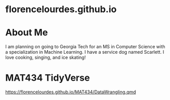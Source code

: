 # florencelourdes.github.io
# About Me
I am planning on going to Georgia Tech for an MS in Computer Science with a specialization in Machine Learning. I have a service dog named Scarlett. I love cooking, singing, and ice skating!

# MAT434 TidyVerse
https://florencelourdes.github.io/MAT434/DataWrangling.qmd
